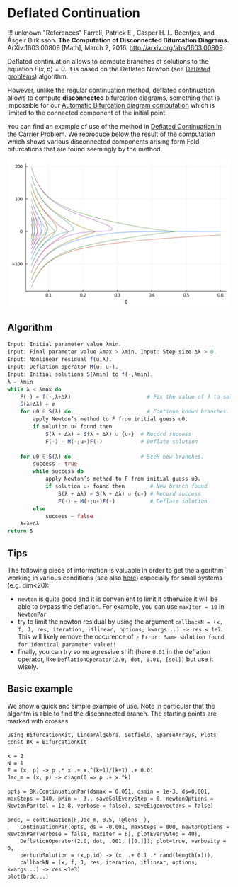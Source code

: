 # Deflated Continuation

!!! unknown "References"
    Farrell, Patrick E., Casper H. L. Beentjes, and Ásgeir Birkisson. **The Computation of Disconnected Bifurcation Diagrams.** ArXiv:1603.00809 [Math], March 2, 2016. http://arxiv.org/abs/1603.00809.

Deflated continuation allows to compute branches of solutions to the equation $F(x,p)=0$. It is based on the Deflated Newton (see [Deflated problems](@ref)) algorithm.

However, unlike the regular continuation method, deflated continuation allows to compute **disconnected** bifurcation diagrams, something that is impossible for our [Automatic Bifurcation diagram computation](@ref) which is limited to the connected component of the initial point.

You can find an example of use of the method in [Deflated Continuation in the Carrier Problem](@ref). We reproduce below the result of the computation which shows various disconnected components arising form Fold bifurcations that  are found seemingly by the method.

![](carrier.png)

## Algorithm

```julia
Input: Initial parameter value λmin.
Input: Final parameter value λmax > λmin. Input: Step size ∆λ > 0.
Input: Nonlinear residual f(u,λ).
Input: Deflation operator M(u; u∗).
Input: Initial solutions S(λmin) to f(·,λmin).
λ ← λmin
while λ < λmax do
	F(·) ← f(·,λ+∆λ) 						# Fix the value of λ to solve for.
	S(λ+∆λ) ← ∅
	for u0 ∈ S(λ) do 						# Continue known branches.
		apply Newton’s method to F from initial guess u0.
		if solution u∗ found then
			S(λ + ∆λ) ← S(λ + ∆λ) ∪ {u∗}  # Record success
			F(·) ← M(·;u∗)F(·)			  # Deflate solution
			
	for u0 ∈ S(λ) do 					  # Seek new branches.
		success ← true 
		while success do
			apply Newton’s method to F from initial guess u0.
			if solution u∗ found then		 # New branch found
				S(λ + ∆λ) ← S(λ + ∆λ) ∪ {u∗} # Record success
				F(·) ← M(·;u∗)F(·)		     # Deflate solution
		else
			success ← false 
	λ←λ+∆λ
return S
```

## Tips

The following piece of information is valuable in order to get the algorithm working in various conditions (see also [here](https://github.com/rveltz/BifurcationKit.jl/issues/33)) especially for small systems (e.g. dim<20):

- `newton` is quite good and it is convenient to limit it otherwise it will be able to bypass the deflation. For example, you can use `maxIter = 10` in `NewtonPar` 
- try to limit the newton residual by using the argument `callbackN = (x, f, J, res, iteration, itlinear, options; kwargs...) -> res < 1e7`. This will likely remove the occurence of `┌ Error: Same solution found for identical parameter value!!`
- finally, you can try some agressive shift (here `0.01` in the deflation operator, like `DeflationOperator(2.0, dot, 0.01, [sol])` but use it wisely.

## Basic example

We show a quick and simple example of use. Note in particular that the algoritm is able to find the disconnected branch. The starting points are marked with crosses

```@example
using BifurcationKit, LinearAlgebra, Setfield, SparseArrays, Plots
const BK = BifurcationKit

k = 2
N = 1
F = (x, p) -> p .* x .+ x.^(k+1)/(k+1) .+ 0.01
Jac_m = (x, p) -> diagm(0 => p .+ x.^k)

opts = BK.ContinuationPar(dsmax = 0.051, dsmin = 1e-3, ds=0.001, maxSteps = 140, pMin = -3., saveSolEveryStep = 0, newtonOptions = NewtonPar(tol = 1e-8, verbose = false), saveEigenvectors = false)

brdc, = continuation(F,Jac_m, 0.5, (@lens _),
	ContinuationPar(opts, ds = -0.001, maxSteps = 800, newtonOptions = NewtonPar(verbose = false, maxIter = 6), plotEveryStep = 40),
	DeflationOperator(2.0, dot, .001, [[0.]]); plot=true, verbosity = 0,
	perturbSolution = (x,p,id) -> (x  .+ 0.1 .* rand(length(x))),
	callbackN = (x, f, J, res, iteration, itlinear, options; kwargs...) -> res <1e3)
plot(brdc...)
```
